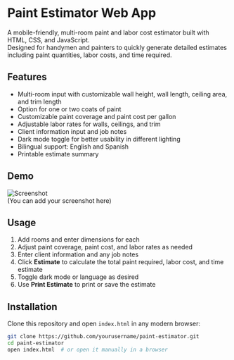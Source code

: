 # Paint Estimator Web App

A mobile-friendly, multi-room paint and labor cost estimator built with HTML, CSS, and JavaScript.  
Designed for handymen and painters to quickly generate detailed estimates including paint quantities, labor costs, and time required.

## Features

- Multi-room input with customizable wall height, wall length, ceiling area, and trim length  
- Option for one or two coats of paint  
- Customizable paint coverage and paint cost per gallon  
- Adjustable labor rates for walls, ceilings, and trim  
- Client information input and job notes  
- Dark mode toggle for better usability in different lighting  
- Bilingual support: English and Spanish  
- Printable estimate summary  

## Demo

![Screenshot](./screenshot.png)  
(You can add your screenshot here)

## Usage

1. Add rooms and enter dimensions for each  
2. Adjust paint coverage, paint cost, and labor rates as needed  
3. Enter client information and any job notes  
4. Click **Estimate** to calculate the total paint required, labor cost, and time estimate  
5. Toggle dark mode or language as desired  
6. Use **Print Estimate** to print or save the estimate  

## Installation

Clone this repository and open `index.html` in any modern browser:

```bash
git clone https://github.com/yourusername/paint-estimator.git
cd paint-estimator
open index.html  # or open it manually in a browser
